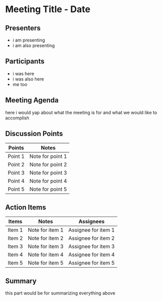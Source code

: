 # Meeting Title - Date

## Presenters
- i am presenting
- i am also presenting

## Participants
- i was here
- i was also here
- me too

## Meeting Agenda
here i would yap about what the meeting is for and what we would like to accomplish

## Discussion Points

| Points                      | Notes                               |
|-----------------------------|-------------------------------------|
| Point 1                     | Note for point 1                    |
| Point 2                     | Note for point 2                    |
| Point 3                     | Note for point 3                    |
| Point 4                     | Note for point 4                    |
| Point 5                     | Note for point 5                    |

## Action Items

| Items                      | Notes                               | Assignees           |
|----------------------------|-------------------------------------|---------------------|
| Item 1                     | Note for item 1                     | Assignee for item 1 |
| Item 2                     | Note for item 2                     | Assignee for item 2 |
| Item 3                     | Note for item 3                     | Assignee for item 3 |
| Item 4                     | Note for item 4                     | Assignee for item 4 |
| Item 5                     | Note for item 5                     | Assignee for item 5 |

## Summary
this part would be for summarizing everything above